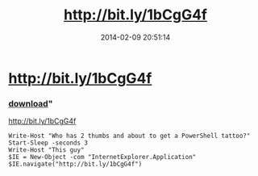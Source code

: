 ﻿---
pid:            4886
parent:         0
children:       
poster:         JeffH
title:          http://bit.ly/1bCgG4f
date:           2014-02-09 20:51:14
format:         posh
---

# http://bit.ly/1bCgG4f

### [download](4886.ps1)"

http://bit.ly/1bCgG4f

```posh
Write-Host "Who has 2 thumbs and about to get a PowerShell tattoo?"
Start-Sleep -seconds 3
Write-Host "This guy"
$IE = New-Object -com "InternetExplorer.Application"
$IE.navigate("http://bit.ly/1bCgG4f")
```

